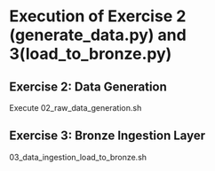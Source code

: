# Execution of Exercise 2 (generate_data.py) and 3(load_to_bronze.py)
## Exercise 2: Data Generation
Execute 02_raw_data_generation.sh
## Exercise 3: Bronze Ingestion Layer
03_data_ingestion_load_to_bronze.sh